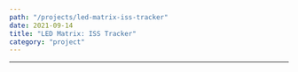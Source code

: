 ```yaml
---
path: "/projects/led-matrix-iss-tracker"
date: 2021-09-14
title: "LED Matrix: ISS Tracker"
category: "project"
---
```




***